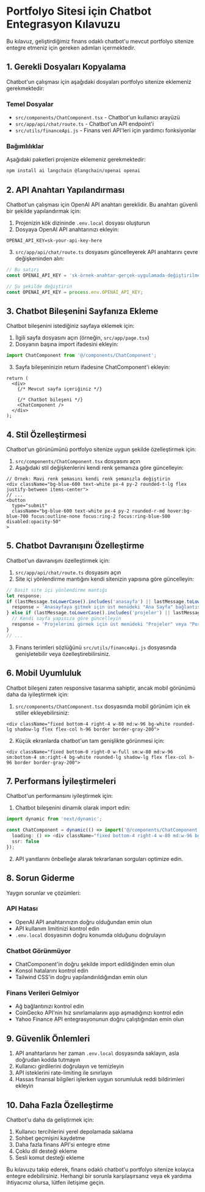 # Portfolyo Sitesi için Chatbot Entegrasyon Kılavuzu

Bu kılavuz, geliştirdiğimiz finans odaklı chatbot'u mevcut portfolyo sitenize entegre etmeniz için gereken adımları içermektedir.

## 1. Gerekli Dosyaları Kopyalama

Chatbot'un çalışması için aşağıdaki dosyaları portfolyo sitenize eklemeniz gerekmektedir:

### Temel Dosyalar
- `src/components/ChatComponent.tsx` - Chatbot'un kullanıcı arayüzü
- `src/app/api/chat/route.ts` - Chatbot'un API endpoint'i
- `src/utils/financeApi.js` - Finans veri API'leri için yardımcı fonksiyonlar

### Bağımlılıklar
Aşağıdaki paketleri projenize eklemeniz gerekmektedir:
```bash
npm install ai langchain @langchain/openai openai
```

## 2. API Anahtarı Yapılandırması

Chatbot'un çalışması için OpenAI API anahtarı gereklidir. Bu anahtarı güvenli bir şekilde yapılandırmak için:

1. Projenizin kök dizininde `.env.local` dosyası oluşturun
2. Dosyaya OpenAI API anahtarınızı ekleyin:
```
OPENAI_API_KEY=sk-your-api-key-here
```

3. `src/app/api/chat/route.ts` dosyasını güncelleyerek API anahtarını çevre değişkeninden alın:
```typescript
// Bu satırı
const OPENAI_API_KEY = 'sk-örnek-anahtar-gerçek-uygulamada-değiştirilmeli';

// Şu şekilde değiştirin
const OPENAI_API_KEY = process.env.OPENAI_API_KEY;
```

## 3. Chatbot Bileşenini Sayfanıza Ekleme

Chatbot bileşenini istediğiniz sayfaya eklemek için:

1. İlgili sayfa dosyasını açın (örneğin, `src/app/page.tsx`)
2. Dosyanın başına import ifadesini ekleyin:
```typescript
import ChatComponent from '@/components/ChatComponent';
```

3. Sayfa bileşeninizin return ifadesine ChatComponent'i ekleyin:
```tsx
return (
  <div>
    {/* Mevcut sayfa içeriğiniz */}
    
    {/* Chatbot bileşeni */}
    <ChatComponent />
  </div>
);
```

## 4. Stil Özelleştirmesi

Chatbot'un görünümünü portfolyo sitenize uygun şekilde özelleştirmek için:

1. `src/components/ChatComponent.tsx` dosyasını açın
2. Aşağıdaki stil değişkenlerini kendi renk şemanıza göre güncelleyin:
```tsx
// Örnek: Mavi renk şemasını kendi renk şemanızla değiştirin
<div className="bg-blue-600 text-white px-4 py-2 rounded-t-lg flex justify-between items-center">
// ...
<button
  type="submit"
  className="bg-blue-600 text-white px-4 py-2 rounded-r-md hover:bg-blue-700 focus:outline-none focus:ring-2 focus:ring-blue-500 disabled:opacity-50"
>
```

## 5. Chatbot Davranışını Özelleştirme

Chatbot'un davranışını özelleştirmek için:

1. `src/app/api/chat/route.ts` dosyasını açın
2. Site içi yönlendirme mantığını kendi sitenizin yapısına göre güncelleyin:
```typescript
// Basit site içi yönlendirme mantığı
let response;
if (lastMessage.toLowerCase().includes('anasayfa') || lastMessage.toLowerCase().includes('ana sayfa')) {
  response = 'Anasayfaya gitmek için üst menüdeki "Ana Sayfa" bağlantısına tıklayabilirsiniz.';
} else if (lastMessage.toLowerCase().includes('projeler') || lastMessage.toLowerCase().includes('portfolyo')) {
  // Kendi sayfa yapınıza göre güncelleyin
  response = 'Projelerimi görmek için üst menüdeki "Projeler" veya "Portfolyo" bağlantısına tıklayabilirsiniz.';
}
// ...
```

3. Finans terimleri sözlüğünü `src/utils/financeApi.js` dosyasında genişletebilir veya özelleştirebilirsiniz.

## 6. Mobil Uyumluluk

Chatbot bileşeni zaten responsive tasarıma sahiptir, ancak mobil görünümü daha da iyileştirmek için:

1. `src/components/ChatComponent.tsx` dosyasında mobil görünüm için ek stiller ekleyebilirsiniz:
```tsx
<div className="fixed bottom-4 right-4 w-80 md:w-96 bg-white rounded-lg shadow-lg flex flex-col h-96 border border-gray-200">
```

2. Küçük ekranlarda chatbot'un tam genişlikte görünmesi için:
```tsx
<div className="fixed bottom-0 right-0 w-full sm:w-80 md:w-96 sm:bottom-4 sm:right-4 bg-white rounded-lg shadow-lg flex flex-col h-96 border border-gray-200">
```

## 7. Performans İyileştirmeleri

Chatbot'un performansını iyileştirmek için:

1. Chatbot bileşenini dinamik olarak import edin:
```typescript
import dynamic from 'next/dynamic';

const ChatComponent = dynamic(() => import('@/components/ChatComponent'), {
  loading: () => <div className="fixed bottom-4 right-4 w-80 md:w-96 bg-white rounded-lg shadow-lg flex flex-col h-96 border border-gray-200">Yükleniyor...</div>,
  ssr: false
});
```

2. API yanıtlarını önbelleğe alarak tekrarlanan sorguları optimize edin.

## 8. Sorun Giderme

Yaygın sorunlar ve çözümleri:

### API Hatası
- OpenAI API anahtarınızın doğru olduğundan emin olun
- API kullanım limitinizi kontrol edin
- `.env.local` dosyasının doğru konumda olduğunu doğrulayın

### Chatbot Görünmüyor
- ChatComponent'in doğru şekilde import edildiğinden emin olun
- Konsol hatalarını kontrol edin
- Tailwind CSS'in doğru yapılandırıldığından emin olun

### Finans Verileri Gelmiyor
- Ağ bağlantınızı kontrol edin
- CoinGecko API'nin hız sınırlamalarını aşıp aşmadığınızı kontrol edin
- Yahoo Finance API entegrasyonunun doğru çalıştığından emin olun

## 9. Güvenlik Önlemleri

1. API anahtarlarını her zaman `.env.local` dosyasında saklayın, asla doğrudan kodda tutmayın
2. Kullanıcı girdilerini doğrulayın ve temizleyin
3. API isteklerini rate-limiting ile sınırlayın
4. Hassas finansal bilgileri işlerken uygun sorumluluk reddi bildirimleri ekleyin

## 10. Daha Fazla Özelleştirme

Chatbot'u daha da geliştirmek için:

1. Kullanıcı tercihlerini yerel depolamada saklama
2. Sohbet geçmişini kaydetme
3. Daha fazla finans API'si entegre etme
4. Çoklu dil desteği ekleme
5. Sesli komut desteği ekleme

Bu kılavuzu takip ederek, finans odaklı chatbot'u portfolyo sitenize kolayca entegre edebilirsiniz. Herhangi bir sorunla karşılaşırsanız veya ek yardıma ihtiyacınız olursa, lütfen iletişime geçin.
